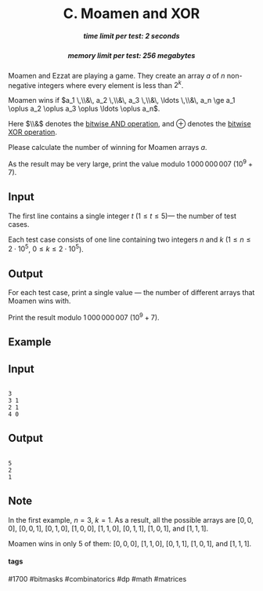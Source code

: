 <h1 style='text-align: center;'> C. Moamen and XOR</h1>

<h5 style='text-align: center;'>time limit per test: 2 seconds</h5>
<h5 style='text-align: center;'>memory limit per test: 256 megabytes</h5>

Moamen and Ezzat are playing a game. They create an array $a$ of $n$ non-negative integers where every element is less than $2^k$.

Moamen wins if $a_1 \,\\&\, a_2 \,\\&\, a_3 \,\\&\, \ldots \,\\&\, a_n \ge a_1 \oplus a_2 \oplus a_3 \oplus \ldots \oplus a_n$.

Here $\\&$ denotes the [bitwise AND operation](https://en.wikipedia.org/wiki/Bitwise_operation#AND), and $\oplus$ denotes the [bitwise XOR operation](https://en.wikipedia.org/wiki/Bitwise_operation#XOR).

Please calculate the number of winning for Moamen arrays $a$.

As the result may be very large, print the value modulo $1\,000\,000\,007$ ($10^9 + 7$).

## Input

The first line contains a single integer $t$ ($1 \le t \le 5$)— the number of test cases. 

Each test case consists of one line containing two integers $n$ and $k$ ($1 \le n\le 2\cdot 10^5$, $0 \le k \le 2\cdot 10^5$).

## Output

For each test case, print a single value — the number of different arrays that Moamen wins with.

Print the result modulo $1\,000\,000\,007$ ($10^9 + 7$).

## Example

## Input


```

3
3 1
2 1
4 0

```
## Output


```

5
2
1

```
## Note

In the first example, $n = 3$, $k = 1$. As a result, all the possible arrays are $[0,0,0]$, $[0,0,1]$, $[0,1,0]$, $[1,0,0]$, $[1,1,0]$, $[0,1,1]$, $[1,0,1]$, and $[1,1,1]$.

Moamen wins in only $5$ of them: $[0,0,0]$, $[1,1,0]$, $[0,1,1]$, $[1,0,1]$, and $[1,1,1]$.



#### tags 

#1700 #bitmasks #combinatorics #dp #math #matrices 